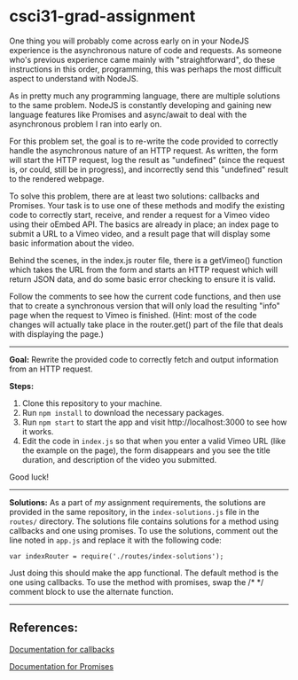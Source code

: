 # csci31-grad-assignment

One thing you will probably come across early on in your NodeJS experience is
the asynchronous nature of code and requests. As someone who's previous
experience came mainly with "straightforward", do these instructions in this
order, programming, this was perhaps the most difficult aspect to understand
with NodeJS.

As in pretty much any programming language, there are multiple solutions to the
same problem. NodeJS is constantly developing and gaining new language features
like Promises and async/await to deal with the asynchronous problem I ran into
early on.

For this problem set, the goal is to re-write the code provided to correctly
handle the asynchronous nature of an HTTP request. As written, the form will
start the HTTP request, log the result as "undefined" (since the request is,
or could, still be in progress), and incorrectly send this "undefined" result
to the rendered webpage.

To solve this problem, there are at least two solutions: callbacks and Promises.
Your task is to use one of these methods and modify the existing code to
correctly start, receive, and render a request for a Vimeo video using their
oEmbed API. The basics are already in place; an index page to submit a URL to
a Vimeo video, and a result page that will display some basic information about
the video.

Behind the scenes, in the index.js router file, there is a getVimeo() function
which takes the URL from the form and starts an HTTP request which will return
JSON data, and do some basic error checking to ensure it is valid.

Follow the comments to see how the current code functions, and then use that
to create a synchronous version that will only load the resulting "info" page
when the request to Vimeo is finished. (Hint: most of the code changes will
actually take place in the router.get() part of the file that deals with
displaying the page.)

---

**Goal:** Rewrite the provided code to correctly fetch and output information from
an HTTP request.

**Steps:**

1. Clone this repository to your machine.
2. Run `npm install` to download the necessary packages.
3. Run `npm start` to start the app and visit http://localhost:3000 to see
how it works.
4. Edit the code in `index.js` so that when you enter a valid Vimeo URL (like
the example on the page), the form disappears and you see the title duration,
and description of the video you submitted.

Good luck!

---

**Solutions:**
As a part of *my* assignment requirements, the solutions are
provided in the same repository, in the `index-solutions.js` file in the
`routes/` directory. The solutions file contains solutions for a method using
callbacks and one using promises. To use the solutions, comment out the line
noted in `app.js` and replace it with the following code:

`var indexRouter = require('./routes/index-solutions');`

Just doing this should make the app functional. The default method is the one
using callbacks. To use the method with promises, swap the /* */ comment block
to use the alternate function.

---

## References:
[Documentation for callbacks](https://developer.mozilla.org/en-US/docs/Mozilla/js-ctypes/Using_js-ctypes/Declaring_and_Using_Callbacks)

[Documentation for Promises](https://developer.mozilla.org/en-US/docs/Web/JavaScript/Reference/Global_Objects/Promise)
